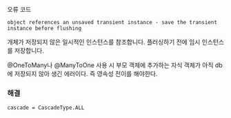 오류 코드
```
object references an unsaved transient instance - save the transient instance before flushing
```

개체가 저장되지 않은 일시적인 인스턴스를 참조합니다. 플러싱하기 전에 임시 인스턴스를 저장합니다.

@OneToMany나 @ManyToOne 사용 시 부모 객체에 추가하는 자식 객체가 아직 db에 저장되지 않아 생긴 에러이다. 즉 영속성 전이를 해야한다. 

### 해결
`cascade = CascadeType.ALL`

